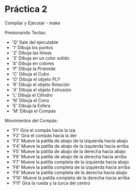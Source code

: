 # Práctica 2

Compilar y Ejecutar - make

Presionando Teclas:
 - 'Q' Sale del ejecutable
 - '1' Dibuja los puntos
 - '2' Dibuja las líneas
 - '3' Dibuja en un color solido
 - '4' Dibuja en colores
 - 'P' Dibuja la Pirámide
 - 'C' Dibuja el Cubo
 - 'O' Dibuja el objeto PLY
 - 'R' Dibuja el objeto Rotación
 - 'X' Dibuja el objeto Extrusión
 - 'L' Dibuja el Cilindro
 - 'N' Dibuja el Cono
 - 'E' Dibuja la Esfera
 - 'M' Dibuja el Compás

Movimientos del Compás:
 - 'F1' Gira el compás hacia la izq
 - 'F2' Gira el compás hacia la der
 - 'F3' Mueve la patilla de abajo de la izquierda hacia abajo
 - 'F4' Mueve la patilla de abajo de la izquierda hacia arriba
 - 'F5' Mueve la patilla de abajo de la derecha hacia abajo
 - 'F6' Mueve la patilla de abajo de la derecha hacia arriba
 - 'F7' Mueve la patilla completa de la izquierda hacia abajo
 - 'F8' Mueve la patilla completa de la izquierda hacia arriba
 - 'F9' Mueve la patilla completa de la derecha hacia abajo
 - 'F10' Mueve la patilla completa de la derecha hacia arriba
 - 'F11' Gira la rueda y la turca del centro 
 